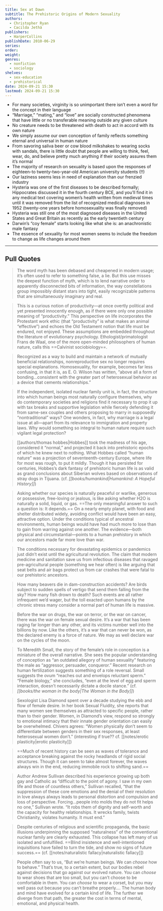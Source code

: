 ```yaml
---
title: Sex at Dawn
subtitle: The Prehistoric Origins of Modern Sexuality
authors:
  - Christopher Ryan
  - Cacilda Jethá
publishers:
  - HarperCollins
publishDate: 2010-06-29
series: 
order: 
weight: 
genres:
  - nonfiction
  - sociology
shelves:
  - sex-education
  - prehistorical
date: 2024-09-21 15:30
lastmod: 2024-09-21 15:30
---
```

- For many societies, virginity is so unimportant there isn’t even a word for the concept in their language
- “Marriage,” “mating,” and “love” are socially constructed phenomena that have little or no transferable meaning outside any given culture
- No creature needs to be threatened with death to act in accord with its own nature
- We simply assume our own conception of family reflects something eternal and universal in human nature
- From savoring saliva beer or cow blood milkshakes to wearing socks with sandals, there is little doubt that people are willing to think, feel, wear, do, and believe pretty much anything if their society assures them it’s normal
- The majority of research on sexuality is based upon the responses of eighteen-to twenty-two-year-old American university students (!!)
- Our laziness seems less in need of explanation than our frenzied industry
- Hysteria was one of the first diseases to be described formally; Hippocrates discussed it in the fourth century BCE, and you’ll find it in any medical text covering women’s health written from medieval times until it was removed from the list of recognized medical diagnoses in 1952 (twenty-one years before homosexuality was finally removed)
- Hysteria was still one of the most diagnosed diseases in the United States and Great Britain as recently as the early twentieth century
- Darwin’s “coy female” starts looking like what she is: an anachronistic male fantasy
- The essence of sexuality for most women seems to include the freedom to change as life changes around them

---
## Pull Quotes

> The word myth has been debased and cheapened in modern usage; it’s often used to refer to something false, a lie. But this use misses the deepest function of myth, which is to lend narrative order to apparently disconnected bits of information, the way constellations group impossibly distant stars into tight, easily recognizable patterns that are simultaneously imaginary and real.

> This is a curious notion of productivity—at once overtly political and yet presented innocently enough, as if there were only one possible meaning of “productivity.” This perspective on life incorporates the Protestant work ethic (that “productivity” is what makes an animal “effective”) and echoes the Old Testament notion that life must be endured, not enjoyed. These assumptions are embedded throughout the literature of evolutionary psychology. Ethologist/primatologist Frans de Waal, one of the more open-minded philosophers of human nature, calls this ==Calvinist sociobiology==.

> Recognized as a way to build and maintain a network of mutually beneficial relationships, nonreproductive sex no longer requires special explanations. Homosexuality, for example, becomes far less confusing, in that it is, as E. O. Wilson has written, “above all a form of bonding…consistent with the greater part of heterosexual behavior as a device that cements relationships.”

> If the independent, isolated nuclear family unit is, in fact, the structure into which human beings most naturally configure themselves, why do contemporary societies and religions find it necessary to prop it up with tax breaks and supportive legislation while fiercely defending it from same-sex couples and others proposing to marry in supposedly “nontraditional” ways? One wonders, in fact, why marriage is a legal issue at all—apart from its relevance to immigration and property laws. Why would something so integral to human nature require such vigilant legal protection?

> [[authors/thomas hobbes|Hobbes]] took the madness of his age, considered it “normal,” and projected it back into prehistoric epochs of which he knew next to nothing. What Hobbes called “human nature” was a projection of seventeenth-century Europe, where life for most was rough, to put it mildly. Though it has persisted for centuries, Hobbes’s dark fantasy of prehistoric human life is as valid as grand conclusions about Siberian wolves based on observations of stray dogs in Tijuana. (cf. *[[books/humankind|Humankind: A Hopeful History]]*)

> Asking whether our species is naturally peaceful or warlike, generous or possessive, free-loving or jealous, is like asking whether H2O is naturally a solid, liquid, or gas. ==The only meaningful answer to such a question is: It depends.== On a nearly empty planet, with food and shelter distributed widely, avoiding conflict would have been an easy, attractive option. Under the conditions typical of ancestral environments, human beings would have had much more to lose than to gain from warring against one another. The evidence—both physical and circumstantial—points to a human prehistory in which our ancestors made far more love than war.

> The conditions necessary for devastating epidemics or pandemics just didn’t exist until the agricultural revolution. The claim that modern medicine and sanitation save us from infectious diseases that ravaged pre-agricultural people (something we hear often) is like arguing that seat belts and air bags protect us from car crashes that were fatal to our prehistoric ancestors.

> How many beavers die in dam-construction accidents? Are birds subject to sudden spells of vertigo that send them falling from the sky? How many fish drown to death? Such events are all rather infrequent we’d wager, but the toll exacted upon humans by the chronic stress many consider a normal part of human life is massive.

> Before the war on drugs, the war on terror, or the war on cancer, there was the war on female sexual desire. It’s a war that has been raging far longer than any other, and its victims number well into the billions by now. Like the others, it’s a war that can never be won, as the declared enemy is a force of nature. We may as well declare war on the cycles of the moon.

> To Meredith Small, the story of the female’s role in conception is a miniature of the overall narrative. She sees the popular understanding of conception as “an outdated allegory of human sexuality” featuring the male as “aggressor, persuader, conqueror.” Recent research on human fertilization suggests something of a role reversal. Small suggests the ovum “reaches out and envelops reluctant sperm.” “Female biology,” she concludes, “even at the level of egg and sperm interaction, doesn’t necessarily dictate a docile stance.” (cf. *[[books/the woman in the body|The Woman in the Body]]*)

> Sexologist Lisa Diamond spent over a decade studying the ebb and flow of female desire. In her book Sexual Fluidity, she reports that many women see themselves as attracted to specific people, rather than to their gender. Women, in Diamond’s view, respond so strongly to emotional intimacy that their innate gender orientation can easily be overwhelmed. Chivers agrees: “Women physically don’t seem to differentiate between genders in their sex responses, at least heterosexual women don’t.” (interesting if true?? cf. [[notes/erotic plasticity|erotic plasticity]])

> ==Much of recent history can be seen as waves of tolerance and acceptance breaking against the rocky headlands of rigid social structures. Though it can seem to take almost forever, the waves always win in the end, reducing immobile rock to shifting sand.==

> Author Andrew Sullivan described his experience growing up both gay and Catholic as “difficult to the point of agony. I saw in my own life and those of countless others,” Sullivan recalled, “that the suppression of these core emotions and the denial of their resolution in love always always leads to personal distortion and compulsion and loss of perspective. Forcing…people into molds they do not fit helps no one,” Sullivan wrote. “It robs them of dignity and self-worth and the capacity for healthy relationships. It wrecks family, twists Christianity, violates humanity. It must end.”

> Despite centuries of religious and scientific propaganda, the basic illusions underpinning the supposed “naturalness” of the conventional nuclear family are clearly exhausted. This collapse has left many of us isolated and unfulfilled. ==Blind insistence and well-intentioned inquisitions have failed to turn the tide, and show no signs of future success.== (cf. [[notes/naturalistic fallacy|naturalistic fallacy]])

> People often say to us, “But we’re human beings. We can *choose* how to behave.” That’s true, to a certain extent, but our bodies rebel against decisions that go against our evolved nature. You can *choose* to wear shoes that are too small, but you can’t choose to be comfortable in them. You can *choose* to wear a corset, but you may well pass out because you can’t breathe properly…. The human body and mind have evolved for a certain kind of life. The further we diverge from that path, the greater the cost in terms of mental, emotional, and physical health.
